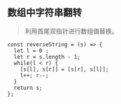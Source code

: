 ## 数组中字符串翻转
> 利用首尾双指针进行数组值替换。

```
const reverseString = (s) => {
  let l = 0 ;
  let r = s.length - 1;
  while(l < r) {
    [s[l], s[r]] = [s[r], s[l]];
    l++; r--;
  }
  return s;
};
```